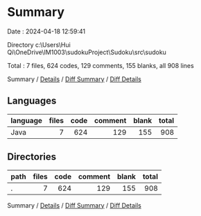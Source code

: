 # Summary

Date : 2024-04-18 12:59:41

Directory c:\\Users\\Hui Qi\\OneDrive\\IM1003\\sudokuProject\\Sudoku\\src\\sudoku

Total : 7 files,  624 codes, 129 comments, 155 blanks, all 908 lines

Summary / [Details](details.md) / [Diff Summary](diff.md) / [Diff Details](diff-details.md)

## Languages
| language | files | code | comment | blank | total |
| :--- | ---: | ---: | ---: | ---: | ---: |
| Java | 7 | 624 | 129 | 155 | 908 |

## Directories
| path | files | code | comment | blank | total |
| :--- | ---: | ---: | ---: | ---: | ---: |
| . | 7 | 624 | 129 | 155 | 908 |

Summary / [Details](details.md) / [Diff Summary](diff.md) / [Diff Details](diff-details.md)